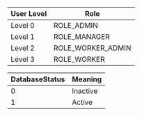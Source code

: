 | User Level | Role              |
|------------|-------------------|
| Level 0    | ROLE_ADMIN        |
| Level 1    | ROLE_MANAGER      |
| Level 2    | ROLE_WORKER_ADMIN |
| Level 3    | ROLE_WORKER       |

| DatabaseStatus | Meaning  |
|----------------|----------|
| 0              | Inactive |
| 1              | Active   |